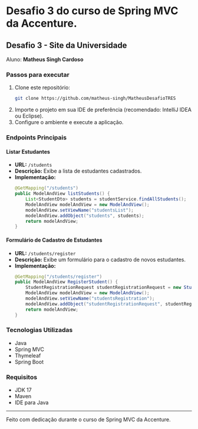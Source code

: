 # Desafio 3 do curso de Spring MVC da Accenture.



## Desafio 3 - Site da Universidade
Aluno: **Matheus Singh Cardoso**

### Passos para executar
1. Clone este repositório:
   ```bash
   git clone https://github.com/matheus-singh/MatheusDesafioTRES
   ```
2. Importe o projeto em sua IDE de preferência (recomendado: IntelliJ IDEA ou Eclipse).
3. Configure o ambiente e execute a aplicação.

### Endpoints Principais

#### Listar Estudantes
- **URL:** `/students`
- **Descrição:** Exibe a lista de estudantes cadastrados.
- **Implementação:**
  ```java
  @GetMapping("/students")
  public ModelAndView listStudents() {
      List<StudentDto> students = studentService.findAllStudents();
      ModelAndView modelAndView = new ModelAndView();
      modelAndView.setViewName("studentsList");
      modelAndView.addObject("students", students);
      return modelAndView;
  }
  ```

#### Formulário de Cadastro de Estudantes
- **URL:** `/students/register`
- **Descrição:** Exibe um formulário para o cadastro de novos estudantes.
- **Implementação:**
  ```java
  @GetMapping("/students/register")
  public ModelAndView RegisterStudent() {
      StudentRegistrationRequest studentRegistrationRequest = new StudentRegistrationRequest();
      ModelAndView modelAndView = new ModelAndView();
      modelAndView.setViewName("studentsRegistration");
      modelAndView.addObject("studentRegistrationRequest", studentRegistrationRequest);
      return modelAndView;
  }
  ```

### Tecnologias Utilizadas
- Java
- Spring MVC
- Thymeleaf
- Spring Boot

### Requisitos
- JDK 17
- Maven
- IDE para Java

---
Feito com dedicação durante o curso de Spring MVC da Accenture.

